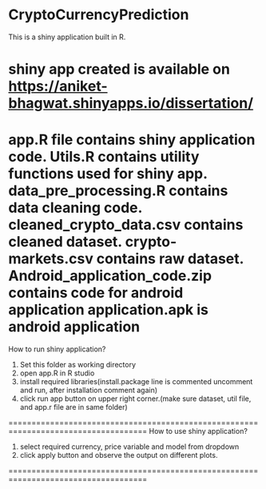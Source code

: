 # CryptoCurrencyPrediction
This is a shiny application built in R.


shiny app created is available on
https://aniket-bhagwat.shinyapps.io/dissertation/
====================================================================================

app.R file contains shiny application code.
Utils.R contains utility functions used for shiny app.
data_pre_processing.R contains data cleaning code.
cleaned_crypto_data.csv contains cleaned dataset.
crypto-markets.csv contains raw dataset.
Android_application_code.zip contains code for android application
application.apk is android application
====================================================================================
How to run shiny application?

1) Set this folder as working directory
2) open app.R in R studio
3) install required libraries(install.package line is commented uncomment and run, after installation comment again)
4) click run app button on upper right corner.(make sure dataset, util file, and app.r file are in same folder)

====================================================================================
How to use shiny application?

1) select required currency, price variable and model from dropdown
2) click apply button and observe the output on different plots.

====================================================================================
